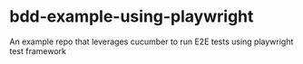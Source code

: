 # bdd-example-using-playwright
An example repo that leverages cucumber to run E2E tests using playwright test framework
